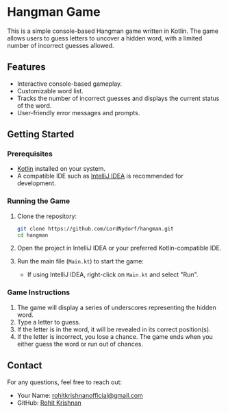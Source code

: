 # Hangman Game

This is a simple console-based Hangman game written in Kotlin. The game allows users to guess letters to uncover a hidden word, with a limited number of incorrect guesses allowed.

## Features
- Interactive console-based gameplay.
- Customizable word list.
- Tracks the number of incorrect guesses and displays the current status of the word.
- User-friendly error messages and prompts.

## Getting Started

### Prerequisites
- [Kotlin](https://kotlinlang.org/) installed on your system.
- A compatible IDE such as [IntelliJ IDEA](https://www.jetbrains.com/idea/) is recommended for development.

### Running the Game
1. Clone the repository:
    ```bash
    git clone https://github.com/LordNydorf/hangman.git
    cd hangman
    ```
2. Open the project in IntelliJ IDEA or your preferred Kotlin-compatible IDE.

3. Run the main file (`Main.kt`) to start the game:
    - If using IntelliJ IDEA, right-click on `Main.kt` and select "Run".

### Game Instructions
1. The game will display a series of underscores representing the hidden word.
2. Type a letter to guess.
3. If the letter is in the word, it will be revealed in its correct position(s).
4. If the letter is incorrect, you lose a chance. The game ends when you either guess the word or run out of chances.

## Contact
For any questions, feel free to reach out:
- Your Name: [rohitkrishnanofficial@gmail.com](mailto:rohitkrishnanofficial@gmail.com)
- GitHub: [Rohit Krishnan](https://github.com/LordNydorf)
